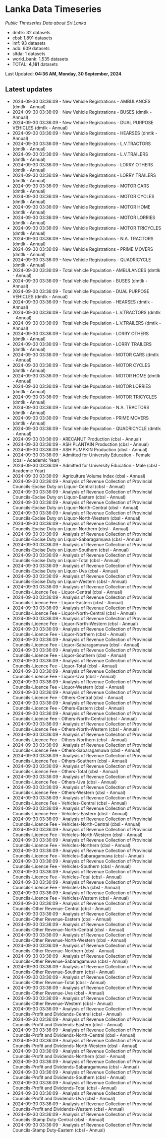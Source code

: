 # Lanka Data Timeseries
*Public Timeseries Data about Sri Lanka*

* dmtlk: 32 datasets
* cbsl: 1,891 datasets
* imf: 93 datasets
* adb: 609 datasets
* sltda: 1 datasets
* world_bank: 1,535 datasets
* TOTAL: **4,161** datasets

Last Updated: **04:36 AM, Monday, 30 September, 2024**

## Latest updates

* 2024-09-30 03:36:09 - New Vehicle Registrations - AMBULANCES (dmtlk - Annual)
* 2024-09-30 03:36:09 - New Vehicle Registrations - BUSES (dmtlk - Annual)
* 2024-09-30 03:36:09 - New Vehicle Registrations - DUAL PURPOSE VEHICLES (dmtlk - Annual)
* 2024-09-30 03:36:09 - New Vehicle Registrations - HEARSES (dmtlk - Annual)
* 2024-09-30 03:36:09 - New Vehicle Registrations - L.V.TRACTORS (dmtlk - Annual)
* 2024-09-30 03:36:09 - New Vehicle Registrations - L.V.TRAILERS (dmtlk - Annual)
* 2024-09-30 03:36:09 - New Vehicle Registrations - LORRY OTHERS (dmtlk - Annual)
* 2024-09-30 03:36:09 - New Vehicle Registrations - LORRY TRAILERS (dmtlk - Annual)
* 2024-09-30 03:36:09 - New Vehicle Registrations - MOTOR CARS (dmtlk - Annual)
* 2024-09-30 03:36:09 - New Vehicle Registrations - MOTOR CYCLES (dmtlk - Annual)
* 2024-09-30 03:36:09 - New Vehicle Registrations - MOTOR HOME (dmtlk - Annual)
* 2024-09-30 03:36:09 - New Vehicle Registrations - MOTOR LORRIES (dmtlk - Annual)
* 2024-09-30 03:36:09 - New Vehicle Registrations - MOTOR TRICYCLES (dmtlk - Annual)
* 2024-09-30 03:36:09 - New Vehicle Registrations - N.A. TRACTORS (dmtlk - Annual)
* 2024-09-30 03:36:09 - New Vehicle Registrations - PRIME MOVERS (dmtlk - Annual)
* 2024-09-30 03:36:09 - New Vehicle Registrations - QUADRICYCLE (dmtlk - Annual)
* 2024-09-30 03:36:09 - Total Vehicle Population - AMBULANCES (dmtlk - Annual)
* 2024-09-30 03:36:09 - Total Vehicle Population - BUSES (dmtlk - Annual)
* 2024-09-30 03:36:09 - Total Vehicle Population - DUAL PURPOSE VEHICLES (dmtlk - Annual)
* 2024-09-30 03:36:09 - Total Vehicle Population - HEARSES (dmtlk - Annual)
* 2024-09-30 03:36:09 - Total Vehicle Population - L.V.TRACTORS (dmtlk - Annual)
* 2024-09-30 03:36:09 - Total Vehicle Population - L.V.TRAILERS (dmtlk - Annual)
* 2024-09-30 03:36:09 - Total Vehicle Population - LORRY OTHERS (dmtlk - Annual)
* 2024-09-30 03:36:09 - Total Vehicle Population - LORRY TRAILERS (dmtlk - Annual)
* 2024-09-30 03:36:09 - Total Vehicle Population - MOTOR CARS (dmtlk - Annual)
* 2024-09-30 03:36:09 - Total Vehicle Population - MOTOR CYCLES (dmtlk - Annual)
* 2024-09-30 03:36:09 - Total Vehicle Population - MOTOR HOME (dmtlk - Annual)
* 2024-09-30 03:36:09 - Total Vehicle Population - MOTOR LORRIES (dmtlk - Annual)
* 2024-09-30 03:36:09 - Total Vehicle Population - MOTOR TRICYCLES (dmtlk - Annual)
* 2024-09-30 03:36:09 - Total Vehicle Population - N.A. TRACTORS (dmtlk - Annual)
* 2024-09-30 03:36:09 - Total Vehicle Population - PRIME MOVERS (dmtlk - Annual)
* 2024-09-30 03:36:09 - Total Vehicle Population - QUADRICYCLE (dmtlk - Annual)
* 2024-09-30 03:36:09 - ARECANUT Production (cbsl - Annual)
* 2024-09-30 03:36:09 - ASH PLANTAIN Production (cbsl - Annual)
* 2024-09-30 03:36:09 - ASH PUMPKIN Production (cbsl - Annual)
* 2024-09-30 03:36:09 - Admitted for University Education - Female (cbsl - Academic Year)
* 2024-09-30 03:36:09 - Admitted for University Education - Male (cbsl - Academic Year)
* 2024-09-30 03:36:09 - Agriculture Volume Index (cbsl - Annual)
* 2024-09-30 03:36:09 - Analysis of Revenue Collection of Provincial Councils-Excise Duty on Liquor-Central (cbsl - Annual)
* 2024-09-30 03:36:09 - Analysis of Revenue Collection of Provincial Councils-Excise Duty on Liquor-Eastern (cbsl - Annual)
* 2024-09-30 03:36:09 - Analysis of Revenue Collection of Provincial Councils-Excise Duty on Liquor-North-Central (cbsl - Annual)
* 2024-09-30 03:36:09 - Analysis of Revenue Collection of Provincial Councils-Excise Duty on Liquor-North-Western (cbsl - Annual)
* 2024-09-30 03:36:09 - Analysis of Revenue Collection of Provincial Councils-Excise Duty on Liquor-Northern (cbsl - Annual)
* 2024-09-30 03:36:09 - Analysis of Revenue Collection of Provincial Councils-Excise Duty on Liquor-Sabaragamuwa (cbsl - Annual)
* 2024-09-30 03:36:09 - Analysis of Revenue Collection of Provincial Councils-Excise Duty on Liquor-Southern (cbsl - Annual)
* 2024-09-30 03:36:09 - Analysis of Revenue Collection of Provincial Councils-Excise Duty on Liquor-Total (cbsl - Annual)
* 2024-09-30 03:36:09 - Analysis of Revenue Collection of Provincial Councils-Excise Duty on Liquor-Uva (cbsl - Annual)
* 2024-09-30 03:36:09 - Analysis of Revenue Collection of Provincial Councils-Excise Duty on Liquor-Western (cbsl - Annual)
* 2024-09-30 03:36:09 - Analysis of Revenue Collection of Provincial Councils-Licence Fee - Liquor-Central (cbsl - Annual)
* 2024-09-30 03:36:09 - Analysis of Revenue Collection of Provincial Councils-Licence Fee - Liquor-Eastern (cbsl - Annual)
* 2024-09-30 03:36:09 - Analysis of Revenue Collection of Provincial Councils-Licence Fee - Liquor-North-Central (cbsl - Annual)
* 2024-09-30 03:36:09 - Analysis of Revenue Collection of Provincial Councils-Licence Fee - Liquor-North-Western (cbsl - Annual)
* 2024-09-30 03:36:09 - Analysis of Revenue Collection of Provincial Councils-Licence Fee - Liquor-Northern (cbsl - Annual)
* 2024-09-30 03:36:09 - Analysis of Revenue Collection of Provincial Councils-Licence Fee - Liquor-Sabaragamuwa (cbsl - Annual)
* 2024-09-30 03:36:09 - Analysis of Revenue Collection of Provincial Councils-Licence Fee - Liquor-Southern (cbsl - Annual)
* 2024-09-30 03:36:09 - Analysis of Revenue Collection of Provincial Councils-Licence Fee - Liquor-Total (cbsl - Annual)
* 2024-09-30 03:36:09 - Analysis of Revenue Collection of Provincial Councils-Licence Fee - Liquor-Uva (cbsl - Annual)
* 2024-09-30 03:36:09 - Analysis of Revenue Collection of Provincial Councils-Licence Fee - Liquor-Western (cbsl - Annual)
* 2024-09-30 03:36:09 - Analysis of Revenue Collection of Provincial Councils-Licence Fee - Others-Central (cbsl - Annual)
* 2024-09-30 03:36:09 - Analysis of Revenue Collection of Provincial Councils-Licence Fee - Others-Eastern (cbsl - Annual)
* 2024-09-30 03:36:09 - Analysis of Revenue Collection of Provincial Councils-Licence Fee - Others-North-Central (cbsl - Annual)
* 2024-09-30 03:36:09 - Analysis of Revenue Collection of Provincial Councils-Licence Fee - Others-North-Western (cbsl - Annual)
* 2024-09-30 03:36:09 - Analysis of Revenue Collection of Provincial Councils-Licence Fee - Others-Northern (cbsl - Annual)
* 2024-09-30 03:36:09 - Analysis of Revenue Collection of Provincial Councils-Licence Fee - Others-Sabaragamuwa (cbsl - Annual)
* 2024-09-30 03:36:09 - Analysis of Revenue Collection of Provincial Councils-Licence Fee - Others-Southern (cbsl - Annual)
* 2024-09-30 03:36:09 - Analysis of Revenue Collection of Provincial Councils-Licence Fee - Others-Total (cbsl - Annual)
* 2024-09-30 03:36:09 - Analysis of Revenue Collection of Provincial Councils-Licence Fee - Others-Uva (cbsl - Annual)
* 2024-09-30 03:36:09 - Analysis of Revenue Collection of Provincial Councils-Licence Fee - Others-Western (cbsl - Annual)
* 2024-09-30 03:36:09 - Analysis of Revenue Collection of Provincial Councils-Licence Fee - Vehicles-Central (cbsl - Annual)
* 2024-09-30 03:36:09 - Analysis of Revenue Collection of Provincial Councils-Licence Fee - Vehicles-Eastern (cbsl - Annual)
* 2024-09-30 03:36:09 - Analysis of Revenue Collection of Provincial Councils-Licence Fee - Vehicles-North-Central (cbsl - Annual)
* 2024-09-30 03:36:09 - Analysis of Revenue Collection of Provincial Councils-Licence Fee - Vehicles-North-Western (cbsl - Annual)
* 2024-09-30 03:36:09 - Analysis of Revenue Collection of Provincial Councils-Licence Fee - Vehicles-Northern (cbsl - Annual)
* 2024-09-30 03:36:09 - Analysis of Revenue Collection of Provincial Councils-Licence Fee - Vehicles-Sabaragamuwa (cbsl - Annual)
* 2024-09-30 03:36:09 - Analysis of Revenue Collection of Provincial Councils-Licence Fee - Vehicles-Southern (cbsl - Annual)
* 2024-09-30 03:36:09 - Analysis of Revenue Collection of Provincial Councils-Licence Fee - Vehicles-Total (cbsl - Annual)
* 2024-09-30 03:36:09 - Analysis of Revenue Collection of Provincial Councils-Licence Fee - Vehicles-Uva (cbsl - Annual)
* 2024-09-30 03:36:09 - Analysis of Revenue Collection of Provincial Councils-Licence Fee - Vehicles-Western (cbsl - Annual)
* 2024-09-30 03:36:09 - Analysis of Revenue Collection of Provincial Councils-Other Revenue-Central (cbsl - Annual)
* 2024-09-30 03:36:09 - Analysis of Revenue Collection of Provincial Councils-Other Revenue-Eastern (cbsl - Annual)
* 2024-09-30 03:36:09 - Analysis of Revenue Collection of Provincial Councils-Other Revenue-North-Central (cbsl - Annual)
* 2024-09-30 03:36:09 - Analysis of Revenue Collection of Provincial Councils-Other Revenue-North-Western (cbsl - Annual)
* 2024-09-30 03:36:09 - Analysis of Revenue Collection of Provincial Councils-Other Revenue-Northern (cbsl - Annual)
* 2024-09-30 03:36:09 - Analysis of Revenue Collection of Provincial Councils-Other Revenue-Sabaragamuwa (cbsl - Annual)
* 2024-09-30 03:36:09 - Analysis of Revenue Collection of Provincial Councils-Other Revenue-Southern (cbsl - Annual)
* 2024-09-30 03:36:09 - Analysis of Revenue Collection of Provincial Councils-Other Revenue-Total (cbsl - Annual)
* 2024-09-30 03:36:09 - Analysis of Revenue Collection of Provincial Councils-Other Revenue-Uva (cbsl - Annual)
* 2024-09-30 03:36:09 - Analysis of Revenue Collection of Provincial Councils-Other Revenue-Western (cbsl - Annual)
* 2024-09-30 03:36:09 - Analysis of Revenue Collection of Provincial Councils-Profit and Dividends-Central (cbsl - Annual)
* 2024-09-30 03:36:09 - Analysis of Revenue Collection of Provincial Councils-Profit and Dividends-Eastern (cbsl - Annual)
* 2024-09-30 03:36:09 - Analysis of Revenue Collection of Provincial Councils-Profit and Dividends-North-Central (cbsl - Annual)
* 2024-09-30 03:36:09 - Analysis of Revenue Collection of Provincial Councils-Profit and Dividends-North-Western (cbsl - Annual)
* 2024-09-30 03:36:09 - Analysis of Revenue Collection of Provincial Councils-Profit and Dividends-Northern (cbsl - Annual)
* 2024-09-30 03:36:09 - Analysis of Revenue Collection of Provincial Councils-Profit and Dividends-Sabaragamuwa (cbsl - Annual)
* 2024-09-30 03:36:09 - Analysis of Revenue Collection of Provincial Councils-Profit and Dividends-Southern (cbsl - Annual)
* 2024-09-30 03:36:09 - Analysis of Revenue Collection of Provincial Councils-Profit and Dividends-Total (cbsl - Annual)
* 2024-09-30 03:36:09 - Analysis of Revenue Collection of Provincial Councils-Profit and Dividends-Uva (cbsl - Annual)
* 2024-09-30 03:36:09 - Analysis of Revenue Collection of Provincial Councils-Profit and Dividends-Western (cbsl - Annual)
* 2024-09-30 03:36:09 - Analysis of Revenue Collection of Provincial Councils-Stamp Duty-Central (cbsl - Annual)
* 2024-09-30 03:36:09 - Analysis of Revenue Collection of Provincial Councils-Stamp Duty-Eastern (cbsl - Annual)